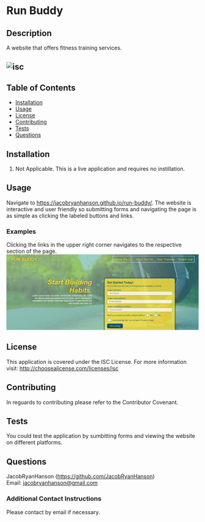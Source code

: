 # Run Buddy

## Description
A website that offers fitness training services.

## ![isc](https://img.shields.io/badge/license-ISC-green?&style=for-the-badge) 
## Table of Contents
* [Installation](#installation)
* [Usage](#usage)
* [License](#license)
* [Contributing](#contributing)
* [Tests](#tests)
* [Questions](#questions)

## Installation
1. Not Applicable. This is a live application and requires no instillation.<br/>

## Usage
Navigate to https://jacobryanhanson.github.io/run-buddy/. The website is interactive and user friendly so submitting forms and navigating the page is as simple as clicking the labeled buttons and links.<br/>
### Examples
Clicking the links in the upper right corner navigates to the respective section of the page.<br/>
![run-buddy-nav](../assets/images/run-buddy-nav.png)<br/>

## License
This application is covered under the ISC License.
For more information visit: http://choosealicense.com/licenses/isc

## Contributing
In reguards to contributing please refer to the Contributor Covenant.

## Tests
You could test the application by sumbitting forms and viewing the website on different platforms.<br/>

## Questions
JacobRyanHanson (https://github.com/JacobRyanHanson)<br/>
Email: jacobryanhanson@gmail.com
### Additional Contact Instructions
Please contact by email if necessary.
